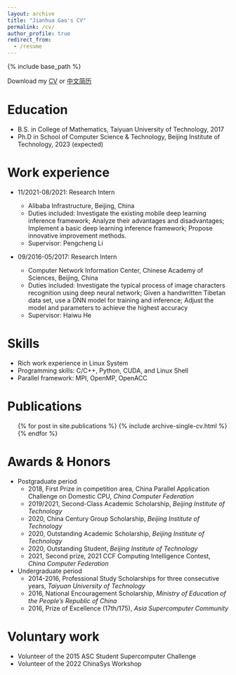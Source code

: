 ```yaml
---
layout: archive
title: "Jianhua Gao's CV"
permalink: /cv/
author_profile: true
redirect_from:
  - /resume
---
```


{% include base_path %}

Download my [CV](http://double-flower.github.io/files/jianhuaGao-CV.pdf) or [中文简历](http://double-flower.github.io/files/高建花-中文简历.pdf)

Education
======
* B.S. in College of Mathematics, Taiyuan University of Technology, 2017
* Ph.D in School of Computer Science & Technology, Beijing Institute of Technology, 2023 (expected)

Work experience
======
* 11/2021-08/2021: Research Intern
  * Alibaba Infrastructure, Beijing, China
  * Duties included: Investigate the existing mobile deep learning inference framework; Analyze their advantages and disadvantages; Implement a basic deep learning inference framework; Propose innovative improvement methods.
  * Supervisor: Pengcheng Li

* 09/2016-05/2017: Research Intern
  * Computer Network Information Center, Chinese Academy of Sciences, Beijing, China
  * Duties included: Investigate the typical process of image characters recognition using deep neural network; Given a handwritten Tibetan data set, use a DNN model for training and inference; Adjust the model and parameters to achieve the highest accuracy
  * Supervisor: Haiwu He
  
Skills
======
* Rich work experience in Linux System
* Programming skills: C/C++, Python, CUDA, and Linux Shell
* Parallel framework: MPI, OpenMP, OpenACC

Publications
======
  <ul>{% for post in site.publications %}
    {% include archive-single-cv.html %}
  {% endfor %}</ul>

Awards & Honors
======
* Postgraduate period
  * 2018, First Prize in competition area, China Parallel Application Challenge on Domestic CPU, <i>China Computer Federation</i>
  * 2019/2021, Second-Class Academic Scholarship, <i>Beijing Institute of Technology</i>
  * 2020, China Century Group Scholarship, <i>Beijing Institute of Technology</i>
  * 2020, Outstanding Academic Scholarship, <i>Beijing Institute of Technology</i>
  * 2020, Outstanding Student, <i>Beijing Institute of Technology</i>
  * 2021, Second prize, 2021 CCF Computing Intelligence Contest, <i>China Computer Federation</i>
* Undergraduate period
  * 2014-2016, Professional Study Scholarships for three consecutive years, <i>Taiyuan University of Technology</i>
  * 2016, National Encouragement Scholarship, <i>Ministry of Education of the People’s Republic of China</i>
  * 2016, Prize of Excellence (17th/175), <i>Asia Supercomputer Community</i>

Voluntary work
======
* Volunteer of the 2015 ASC Student Supercomputer Challenge
* Volunteer of the 2022 ChinaSys Workshop

<!-- Talks
======
  <ul>{% for post in site.talks %}
    {% include archive-single-talk-cv.html %}
  {% endfor %}</ul>
  
Teaching
======
  <ul>{% for post in site.teaching %}
    {% include archive-single-cv.html %}
  {% endfor %}</ul>
  
Service and leadership
======
* Currently signed in to 43 different slack teams -->
